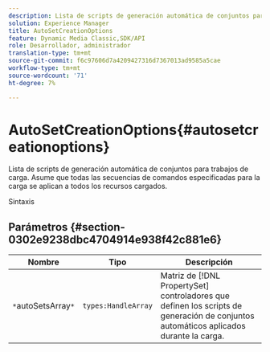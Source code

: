 ```yaml
---
description: Lista de scripts de generación automática de conjuntos para trabajos de carga. Asume que todas las secuencias de comandos especificadas para la carga se aplican a todos los recursos cargados.
solution: Experience Manager
title: AutoSetCreationOptions
feature: Dynamic Media Classic,SDK/API
role: Desarrollador, administrador
translation-type: tm+mt
source-git-commit: f6c97606d7a4209427316d7367013ad9585a5cae
workflow-type: tm+mt
source-wordcount: '71'
ht-degree: 7%

---
```



# AutoSetCreationOptions{#autosetcreationoptions}

Lista de scripts de generación automática de conjuntos para trabajos de carga. Asume que todas las secuencias de comandos especificadas para la carga se aplican a todos los recursos cargados.

Sintaxis

## Parámetros {#section-0302e9238dbc4704914e938f42c881e6}

| Nombre | Tipo | Descripción |
|---|---|---|
| `*`autoSetsArray`*` | `types:HandleArray` | Matriz de [!DNL PropertySet] controladores que definen los scripts de generación de conjuntos automáticos aplicados durante la carga. |

